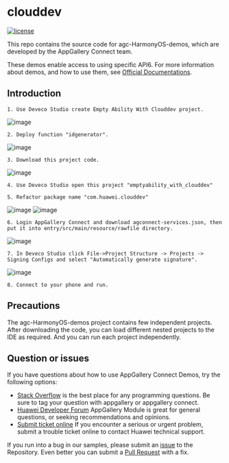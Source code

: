 # clouddev
[![license](https://img.shields.io/badge/license-Apache--2.0-green)](./LICENCE)

This repo contains the source code for agc-HarmonyOS-demos, which are developed by the AppGallery Connect team.

These demos enable access to using specific API6. For more information
about demos, and how to use them, see
[Official Documentations](https://developer.huawei.com/consumer/en/doc/development/AppGallery-connect-Guides/agc-get-started-harmonyos-0000001184684961).


## Introduction
    1. Use Deveco Studio create Empty Ability With Clouddev project.
![image](https://user-images.githubusercontent.com/1013629/223935818-3bdf5f0f-5ed0-4ad3-b5bb-e1d803c3a535.png)

    2. Deploy function "idgenerator".
![image](https://user-images.githubusercontent.com/1013629/223936105-3178fdb8-bdb0-4294-abcd-4bb7df0f20c8.png)

    3. Download this project code.
![image](https://user-images.githubusercontent.com/1013629/223936258-4f994f58-040d-433a-9fea-6cfaa709b4ff.png)


    4. Use Deveco Studio open this project "emptyability_with_clouddev"
    
    5. Refactor package name "com.huawei.clouddev"
![image](https://user-images.githubusercontent.com/1013629/223936948-55bf5de9-48fb-4c09-86c4-938748a33f14.png)
![image](https://user-images.githubusercontent.com/1013629/223937208-6cdecefd-6bac-4326-adca-ab8c85adcaf3.png)

    6. Login AppGallery Connect and download agconnect-services.json, then put it into entry/src/main/resource/rawfile directory.
![image](https://user-images.githubusercontent.com/1013629/223942100-384cff3e-664f-4477-ab09-af523516be97.png)
  
    7. In Deveco Studio click File->Project Structure -> Projects -> Signing Configs and select "Automatically generate signature".
![image](https://user-images.githubusercontent.com/1013629/223938411-1944537f-5451-4b35-8966-fccdccbeb5c4.png)

    8. Connect to your phone and run.
	
## Precautions
The agc-HarmonyOS-demos project contains few independent projects. After downloading the code, you can load different nested projects to the IDE as required. And you can run each project independently.

## Question or issues
If you have questions about how to use AppGallery Connect Demos, try the following options:
* [Stack Overflow](https://stackoverflow.com/questions/tagged/appgallery) is the best place for any programming questions. Be sure to tag your question with appgallery or appgallery connect.
* [Huawei Developer Forum](https://forums.developer.huawei.com/forumPortal/en/home?fid=0101188387844930001) AppGallery Module is great for general questions, or seeking recommendations and opinions.
* [Submit ticket online](https://developer.huawei.com/consumer/en/support/feedback/#/) If you encounter a serious or urgent problem, submit a trouble ticket online to contact Huawei technical support.

If you run into a bug in our samples, please submit an [issue](https://github.com/AppGalleryConnect/agc-android-demos/issues) to the Repository. Even better you can submit a [Pull Request](https://github.com/AppGalleryConnect/agc-android-demos/pulls) with a fix.

